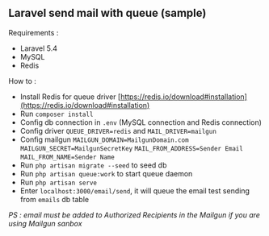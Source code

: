 ## Laravel send mail with queue (sample)

Requirements :
* Laravel 5.4
* MySQL
* Redis

How to :
* Install Redis for queue driver [https://redis.io/download#installation](https://redis.io/download#installation)
* Run `composer install`
* Config db connection in `.env` (MySQL connection and Redis connection)
* Config driver `QUEUE_DRIVER=redis` and `MAIL_DRIVER=mailgun` 
* Config mailgun `MAILGUN_DOMAIN=MailgunDomain.com` `MAILGUN_SECRET=MailgunSecretKey` `MAIL_FROM_ADDRESS=Sender Email` `MAIL_FROM_NAME=Sender Name`
* Run `php artisan migrate --seed` to seed db
* Run `php artisan queue:work` to start queue daemon
* Run `php artisan serve`
* Enter `localhost:3000/email/send`, it will queue the email test sending from `emails` db table

_PS : email must be added to Authorized Recipients in the Mailgun if you are using Mailgun sanbox_
